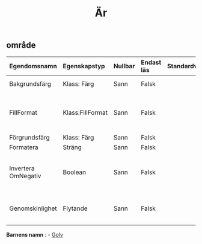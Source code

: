 ﻿---
title: Är
second_title: Aspose.Cells Cloud Documen
type: docs
url: /sv/specification/model/area/
description: "Aspose.Cells Molnmodellspecifikation: Område. Hantera enkelt Excel och andra kalkylarksdokument med funktioner som att öppna, generera, redigera, dela, slå samman, jämföra och konvertera"
weight: 50
---
## **område**

 

| Egendomsnamn| Egenskapstyp| Nullbar| Endast läs| Standardvärde| Beskrivning|
|:- |:- |:- |:- |:- |:- |
| Bakgrundsfärg| Klass: Färg| Sann| Falsk|| Hämtar eller ställer in bakgrunden för .|
| FillFormat| Klass:FillFormat| Sann| Falsk|| Representerar ett objekt som innehåller fyllningsformateringsegenskaper för det angivna diagrammet eller formen.|
| Förgrundsfärg| Klass: Färg| Sann| Falsk|| Får eller sätter förgrunden.|
| Formatera| Sträng| Sann| Falsk|||
| Invertera OmNegativ| Boolean| Sann| Falsk||Om egenskapen är sann och värdet på diagrampunkten är ett negativt tal, kommer förgrundsfärgen och bakgrundsfärgen att bytas ut.|
| Genomskinlighet| Flytande| Sann| Falsk|| Returnerar eller ställer in graden av transparens för området som ett värde från 0,0 (opak) till 1,0 (ren).|

**Barnens namn** : 
	-  [Golv](floor) 

